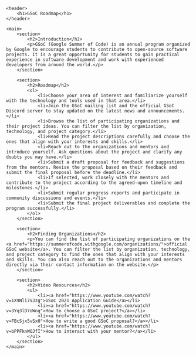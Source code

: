 <!DOCTYPE html>
<html>
<head>
	<title>GSoC Roadmap</title>
	<meta charset="UTF-8">
	<meta name="viewport" content="width=device-width, initial-scale=1.0">
</head>
<body>

	<header>
		<h1>GSoC Roadmap</h1>
	</header>

	<main>
		<section>
			<h2>Introduction</h2>
			<p>GSoC (Google Summer of Code) is an annual program organized by Google to encourage students to contribute to open-source software projects. It is a great opportunity for students to gain practical experience in software development and work with experienced developers from around the world.</p>
		</section>

		<section>
			<h2>Roadmap</h2>
			<ol>
				<li>Choose your area of interest and familiarize yourself with the technology and tools used in that area.</li>
				<li>Join the GSoC mailing list and the official GSoC Discord server to stay updated on the latest news and announcements.</li>
				<li>Browse the list of participating organizations and their project ideas. You can filter the list by organization, technology, and project category.</li>
				<li>Read the project descriptions carefully and choose the ones that align with your interests and skills.</li>
				<li>Reach out to the organizations and mentors and introduce yourself. Ask questions about the project and clarify any doubts you may have.</li>
				<li>Submit a draft proposal for feedback and suggestions from the mentors. Revise the proposal based on their feedback and submit the final proposal before the deadline.</li>
				<li>If selected, work closely with the mentors and contribute to the project according to the agreed-upon timeline and milestones.</li>
				<li>Submit regular progress reports and participate in community discussions and events.</li>
				<li>Submit the final project deliverables and complete the program successfully.</li>
			</ol>
		</section>

		<section>
			<h2>Finding Organizations</h2>
			<p>You can find the list of participating organizations on the <a href="https://summerofcode.withgoogle.com/organizations/">official GSoC website</a>. You can filter the list by organization, technology, and project category to find the ones that align with your interests and skills. You can also reach out to the organizations and mentors directly via their contact information on the website.</p>
		</section>

		<section>
			<h2>Video Resources</h2>
			<ul>
				<li><a href="https://www.youtube.com/watch?v=1X9Nli7VJzg">GSoC 2021 Application Guide</a></li>
				<li><a href="https://www.youtube.com/watch?v=3Yq3lD7oWng">How to choose a GSoC project?</a></li>
				<li><a href="https://www.youtube.com/watch?v=FBcSjx5vSx0">How to write a good GSoC proposal?</a></li>
				<li><a href="https://www.youtube.com/watch?v=bPPFknWOJfI">How to interact with your mentor?</a></li>
			</ul>
		</section>
	</main>

</body>
</html>
